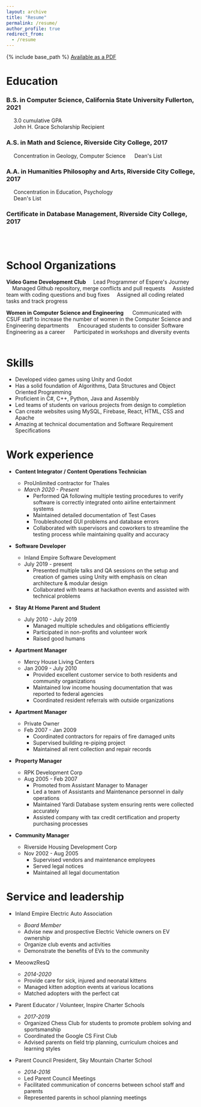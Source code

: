 ```yaml
---
layout: archive
title: "Resume"
permalink: /resume/
author_profile: true
redirect_from:
  - /resume
---
```


{% include base_path %}
[Available as a PDF](http://jennithe.dev/files/JenniFeltonResume.pdf)
<br>

# Education

### **B.S. in Computer Science, California State University Fullerton, 2021**
&nbsp;&nbsp;&nbsp;&nbsp; 3.0 cumulative GPA  
&nbsp;&nbsp;&nbsp;&nbsp; John H. Grace Scholarship Recipient 
### **A.S. in Math and Science, Riverside City College, 2017**
&nbsp;&nbsp;&nbsp;&nbsp; Concentration in Geology, Computer Science
&nbsp;&nbsp;&nbsp;&nbsp; Dean's List
### **A.A. in Humanities Philosophy and Arts, Riverside City College, 2017**
&nbsp;&nbsp;&nbsp;&nbsp; Concentration in Education, Psychology  
&nbsp;&nbsp;&nbsp;&nbsp; Dean's List  
### **Certificate in Database Management, Riverside City College, 2017**
<br><br>

# School Organizations

**Video Game Development Club**
&nbsp;&nbsp;&nbsp;&nbsp;Lead Programmer of Espere's Journey
&nbsp;&nbsp;&nbsp;&nbsp;Managed Github repository, merge conflicts and pull requests
&nbsp;&nbsp;&nbsp;&nbsp;Assisted team with coding questions and bug fixes
&nbsp;&nbsp;&nbsp;&nbsp;Assigned all coding related tasks and track progress

**Women in Computer Science and Engineering**
&nbsp;&nbsp;&nbsp;&nbsp; Communicated with CSUF staff to increase the number of women in the Computer Science and Engineering departments
&nbsp;&nbsp;&nbsp;&nbsp; Encouraged students to consider Software Engineering as a career
&nbsp;&nbsp;&nbsp;&nbsp; Participated in workshops and diversity events
<br><br>

# Skills

- Developed video games using Unity and Godot
- Has a solid foundation of Algorithms, Data Structures and Object Oriented Programming
- Proficient in C#, C++, Python, Java and Assembly
- Led teams of students on various projects from design to completion
- Can create websites using MySQL, Firebase, React, HTML, CSS and Apache
- Amazing at technical documentation and Software Requirement Specifications

# Work experience

- **Content Integrator / Content Operations Technician**
  - ProUnlimited contractor for Thales
  - _March 2020 - Present_
    - Performed QA following multiple testing procedures to verify software is correctly integrated onto airline entertainment systems
    - Maintained detailed documentation of Test Cases
    - Troubleshooted GUI problems and database errors
    - Collaborated with supervisors and coworkers to streamline the testing process while maintaining quality and accuracy

- **Software Developer**
  - Inland Empire Software Development
  - July 2019 - present
    - Presented multiple talks and QA sessions on the setup and creation of games using Unity with emphasis on clean architecture & modular design
    - Collaborated with teams at hackathon events and assisted with technical problems

- **Stay At Home Parent and Student**
  - July 2010 - July 2019
    - Managed multiple schedules and obligations efficiently
    - Participated in non-profits and volunteer work
    - Raised good humans

- **Apartment Manager**
  - Mercy House Living Centers
  - Jan 2009 - July 2010
    - Provided excellent customer service to both residents and community organizations
    - Maintained low income housing documentation that was reported to federal agencies
    - Coordinated resident referrals with outside organizations

- **Apartment Manager**
  - Private Owner
  - Feb 2007 - Jan 2009
    - Coordinated contractors for repairs of fire damaged units
    - Supervised building re-piping project
    - Maintained all rent collection and repair records

- **Property Manager**
  - RPK Development Corp
  - Aug 2005 - Feb 2007
    - Promoted from Assistant Manager to Manager
    - Led a team of Assistants and Maintenance personnel in daily operations
    - Maintained Yardi Database system ensuring rents were collected accurately
    - Assisted company with tax credit certification and property purchasing processes

- **Community Manager**
  - Riverside Housing Development Corp
  - Nov 2002 - Aug 2005
    - Supervised vendors and maintenance employees
    - Served legal notices
    - Maintained all legal documentation


# Service and leadership

- Inland Empire Electric Auto Association
  - _Board Member_
  - Advise new and prospective Electric Vehicle owners on EV ownership
  - Organize club events and activities
  - Demonstrate the benefits of EVs to the community

- MeoowzResQ
  - _2014-2020_
  - Provide care for sick, injured and neonatal kittens
  - Managed kitten adoption events at various locations
  - Matched adopters with the perfect cat

- Parent Educator / Volunteer, Inspire Charter Schools
  - _2017-2019_
  - Organized Chess Club for students to promote problem solving and sportsmanship
  - Coordinated the Google CS First Club
  - Advised parents on field trip planning, curriculum choices and learning styles

- Parent Council President, Sky Mountain Charter School
  - _2014-2016_
  - Led Parent Council Meetings
  - Facilitated communication of concerns between school staff and parents
  - Represented parents in school planning meetings

<!-- # Publications

  <ul>{% for post in site.publications %}
    {% include archive-single-cv.html %}
  {% endfor %}</ul>

Talks
======
  <ul>{% for post in site.talks %}
    {% include archive-single-talk-cv.html %}
  {% endfor %}</ul>

Teaching
======
  <ul>{% for post in site.teaching %}
    {% include archive-single-cv.html %}
  {% endfor %}</ul>
   -->
